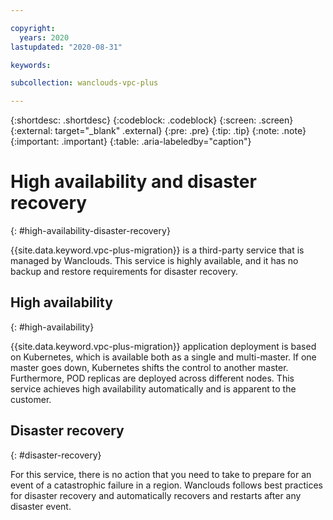 ```yaml
---

copyright:
  years: 2020
lastupdated: "2020-08-31"

keywords:

subcollection: wanclouds-vpc-plus

---
```


{:shortdesc: .shortdesc}
{:codeblock: .codeblock}
{:screen: .screen}
{:external: target="_blank" .external}
{:pre: .pre}
{:tip: .tip}
{:note: .note}
{:important: .important}
{:table: .aria-labeledby="caption"}

# High availability and disaster recovery
{: #high-availability-disaster-recovery}

{{site.data.keyword.vpc-plus-migration}} is a third-party service that is managed by Wanclouds. This service is highly available, and it has no backup and restore requirements for disaster recovery.

## High availability
{: #high-availability}

{{site.data.keyword.vpc-plus-migration}} application deployment is based on Kubernetes, which is available both as a single and multi-master. If one master goes down, Kubernetes shifts the control to another master. Furthermore, POD replicas are deployed across different nodes. This service achieves high availability automatically and is apparent to the customer.

## Disaster recovery
{: #disaster-recovery}

For this service, there is no action that you need to take to prepare for an event of a catastrophic failure in a region.  Wanclouds follows best practices for disaster recovery and automatically recovers and restarts after any disaster event.
